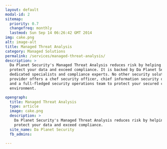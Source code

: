 ```yaml
---
layout: default
modal-id: 2
sitemap:
  priority: 0.7
  changefreq: monthly
  lastmod: Sun Sep 14 06:26:42 GMT 2014
img: cake.png
alt: image-alt
title: Managed Threat Analysis
category: Managed Solutions
permalink: /services/managed-threat-analysis/
description: >
  Da Planet Security's Managed Threat Analysis reduces risk by helping you
  protect your data and exceed compliance. It is backed by Da Planet Security's
  dedicated specialists and compliance experts. No other security solutions
  provider offers a chef security officer, chief information security officer,
  and a full-fledged security operations team to protect your secured cloud
  environment.

opengraph:
  title: Managed Threat Analysis
  type: article
  image: cake.png
  description: >
    Da Planet Security's Managed Threat Analysis reduces risk by helping you
    protect your data and exceed compliance.
  site_name: Da Planet Security
  fb_admins:

---
```

